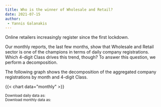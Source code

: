 ```yaml
---
title: Who is the winner of Wholesale and Retail? 
date: 2021-07-15
author: 
 - Yannis Galanakis
---
```


Online retailers increasingly register since the first lockdown.   

<!--more-->

Our monthly reports, the last few months, show that Wholesale and Retail sector is one of the champions in terms of daily company registrations. Which 4-digit Class drives this trend, though? To answer this question, we perform a decomposition.

The following graph shows the decomposition of the aggregated company registrations by month and 4-digit Class.

{{< chart data="monthly" >}}

<small>Download daily data as: <a href="data/daily.csv" download="Decomposition_daily.csv"><i class="fas fa-file-csv"></i></a>
  <br>
Download monthly data as: <a href="data/monthly.xlsx" download="Decomposition_monthly.csv"><i class="fas fa-file-csv"></i></a></small>

